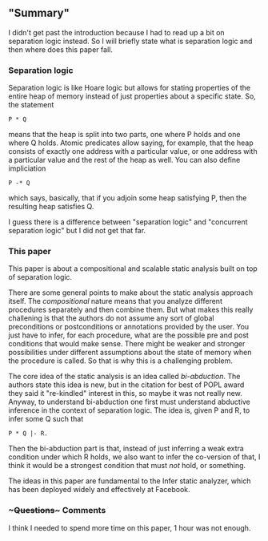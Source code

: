 ## "Summary"

I didn't get past the introduction because I had to read up a bit on separation logic instead. So I will briefly state what is separation logic and then where does this paper fall.

### Separation logic

Separation logic is like Hoare logic but allows for stating properties of the entire heap of memory instead of just properties about a specific state. So, the statement

```
P * Q
```

means that the heap is split into two parts, one where P holds and one where Q holds. Atomic predicates allow saying, for example, that the heap consists of exactly one address with a particular value, or one address with a particular value and the rest of the heap as well. You can also define impliciation

```
P -* Q
```
which says, basically, that if you adjoin some heap satisfying P, then the resulting heap satisfies Q.

I guess there is a difference between "separation logic" and "concurrent separation logic" but I did not get that far.

### This paper

This paper is about a compositional and scalable static analysis built on top of separation logic. 

There are some general points to make about the static analysis approach itself. The *compositional* nature means that you analyze different procedures separately and then combine them. But what makes this really challening is that the authors do not assume any sort of global preconditions or postconditions or annotations provided by the user. You just have to infer, for each procedure, what are the possible pre and post conditions that would make sense. There might be weaker and stronger possibilities under different assumptions about the state of memory when the procedure is called. So that is why this is a challenging problem.

The core idea of the static analysis is an idea called *bi-abduction*. The authors state this idea is new, but in the citation for best of POPL award they said it "re-kindled" interest in this, so maybe it was not really new. Anyway, to understand bi-abduction one first must understand abductive inference in the context of separation logic. The idea is, given P and R, to infer some Q such that

```
P * Q |- R.
```

Then the bi-abduction part is that, instead of just inferring a weak extra condition under which R holds, we also want to infer the co-version of that, I think it would be a strongest condition that must *not* hold, or something.

The ideas in this paper are fundamental to the Infer static analyzer, which has been deployed widely and effectively at Facebook.

### ~~~Questions~~~ Comments

I think I needed to spend more time on this paper, 1 hour was not enough.
